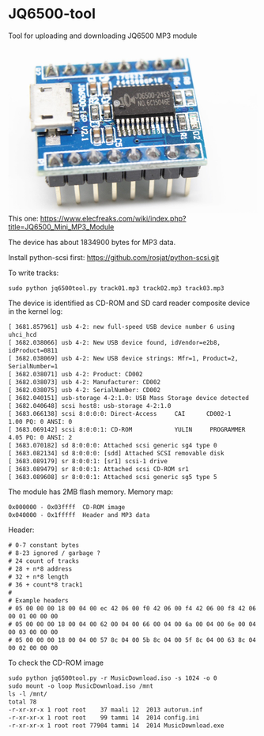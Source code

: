 # JQ6500-tool
Tool for uploading and downloading JQ6500 MP3 module

![JQ6500](img/JQ6500-module.jpg)
This one: https://www.elecfreaks.com/wiki/index.php?title=JQ6500_Mini_MP3_Module

The device has about 1834900 bytes for MP3 data.

Install python-scsi first: https://github.com/rosjat/python-scsi.git

To write tracks:

```
sudo python jq6500tool.py track01.mp3 track02.mp3 track03.mp3
```


The device is identified as CD-ROM and SD card reader composite device in the kernel log:

```
[ 3681.857961] usb 4-2: new full-speed USB device number 6 using uhci_hcd
[ 3682.038066] usb 4-2: New USB device found, idVendor=e2b8, idProduct=0811
[ 3682.038069] usb 4-2: New USB device strings: Mfr=1, Product=2, SerialNumber=1
[ 3682.038071] usb 4-2: Product: CD002
[ 3682.038073] usb 4-2: Manufacturer: CD002
[ 3682.038075] usb 4-2: SerialNumber: CD002
[ 3682.040151] usb-storage 4-2:1.0: USB Mass Storage device detected
[ 3682.040648] scsi host8: usb-storage 4-2:1.0
[ 3683.066138] scsi 8:0:0:0: Direct-Access     CAI      CD002-1          1.00 PQ: 0 ANSI: 0
[ 3683.069142] scsi 8:0:0:1: CD-ROM            YULIN     PROGRAMMER      4.05 PQ: 0 ANSI: 2
[ 3683.070182] sd 8:0:0:0: Attached scsi generic sg4 type 0
[ 3683.082134] sd 8:0:0:0: [sdd] Attached SCSI removable disk
[ 3683.089179] sr 8:0:0:1: [sr1] scsi-1 drive
[ 3683.089479] sr 8:0:0:1: Attached scsi CD-ROM sr1
[ 3683.089608] sr 8:0:0:1: Attached scsi generic sg5 type 5
```

The module has 2MB flash memory. Memory map:

```
0x000000 - 0x03ffff  CD-ROM image
0x040000 - 0x1fffff  Header and MP3 data
```

Header:
```
# 0-7 constant bytes
# 8-23 ignored / garbage ?
# 24 count of tracks
# 28 + n*8 address
# 32 + n*8 length
# 36 + count*8 track1
#
# Example headers
# 05 00 00 00 18 00 04 00 ec 42 06 00 f0 42 06 00 f4 42 06 00 f8 42 06 00 01 00 00 00
# 05 00 00 00 18 00 04 00 62 00 04 00 66 00 04 00 6a 00 04 00 6e 00 04 00 03 00 00 00
# 05 00 00 00 18 00 04 00 57 8c 04 00 5b 8c 04 00 5f 8c 04 00 63 8c 04 00 02 00 00 00
```

To check the CD-ROM image

```
sudo python jq6500tool.py -r MusicDownload.iso -s 1024 -o 0
sudo mount -o loop MusicDownload.iso /mnt
ls -l /mnt/
total 78
-r-xr-xr-x 1 root root    37 maali 12  2013 autorun.inf
-r-xr-xr-x 1 root root    99 tammi 14  2014 config.ini
-r-xr-xr-x 1 root root 77904 tammi 14  2014 MusicDownload.exe
```
